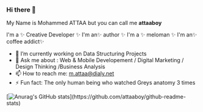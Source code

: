 ### Hi there 👋


My Name is Mohammed ATTAA but you can call me **attaaboy** 

I'm a ✨ Creative Developer ✨ 
I'm an✨ author ✨ 
I'm a ✨ meloman ✨ 
I'm an✨ coffee addict✨ 


- 🔭 I’m currently working on Data Structuring Projects
- 💬 Ask me about : Web & Mobile Developement / Digital Marketing / Design Thinking /Business Analysis
- 📫 How to reach me: m.attaa@dialy.net
- ⚡ Fun fact: The only human being who watched Greys anatomy 3 times 

[![Anurag's GitHub stats](https://github-readme-stats.vercel.app/api?username=attaaboy&bg_color=(0,0,0))](https://github.com/attaaboy/github-readme-stats)
